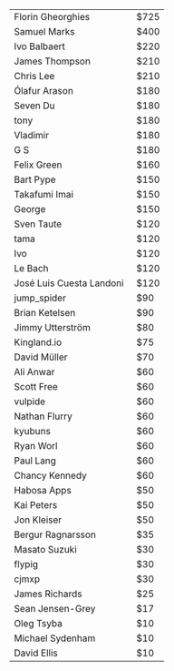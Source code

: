 <table>
<tr><td width=200>Florin Gheorghies<td>$725
<tr><td>Samuel Marks<td>$400
<tr><td>Ivo Balbaert <td>$220
<tr><td> James Thompson<td>$210
<tr><td>Chris Lee <td>$210
<tr><td>Ólafur Arason <td>$180
<tr><td> Seven Du<td>$180
<tr><td>tony <td>$180
<tr><td>Vladimir <td>$180
<tr><td>G S <td>$180
<tr><td>Felix Green <td>$160
<tr><td>Bart Pype <td>$150
<tr><td>Takafumi Imai <td>$150
<tr><td>George <td>$150

<tr><td> Sven Taute<td>$120
<tr><td>tama <td>$120

<tr><td>Ivo <td>$120
<tr><td> Le Bach<td>$120
<tr><td> José Luis Cuesta Landoni<td>$120
<tr><td>jump_spider <td>$90
<tr><td> Brian Ketelsen<td>$90
<tr><td> Jimmy Utterström<td>$80
<tr><td>Kingland.io <td>$75
<tr><td>David Müller <td>$70
<tr><td>Ali Anwar <td>$60
<tr><td> Scott Free<td>$60
<tr><td>vulpide <td>$60
<tr><td>Nathan Flurry <td>$60
<tr><td> kyubuns<td>$60
<tr><td>Ryan Worl <td>$60
<tr><td> Paul Lang<td>$60
<tr><td> Chancy Kennedy<td>$60
<tr><td>Habosa Apps  <td>$50
<tr><td>Kai Peters<td>$50
<tr><td>Jon Kleiser <td> $50
<tr><td>Bergur Ragnarsson <td>$35
<tr><td> Masato Suzuki<td>$30
<tr><td>flypig <td>$30
<tr><td>cjmxp <td>$30
<tr><td>James Richards  <td>$25
<tr><td>Sean Jensen-Grey  <td>$17
<tr><td>Oleg Tsyba  <td>$10
<tr><td> Michael Sydenham<td> $10

<tr><td>David Ellis  <td>$10

</table>